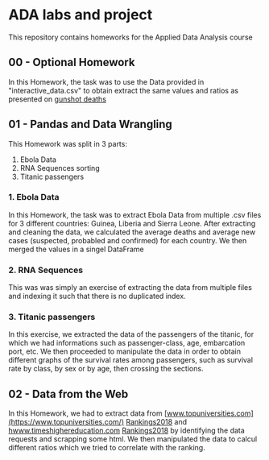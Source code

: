 # ADA labs and project
This repository contains homeworks for the Applied Data Analysis course

## 00 - Optional Homework
In this Homework, the task was to use the Data provided in "interactive_data.csv" to obtain extract the same values and ratios as presented on [gunshot deaths](https://fivethirtyeight.com/features/gun-deaths/)

## 01 - Pandas and Data Wrangling
This Homework was split in 3 parts:
  1. Ebola Data
  2. RNA Sequences sorting
  3. Titanic passengers
  
  ### 1. Ebola Data
  In this Homework, the task was to extract Ebola Data from multiple .csv files for 3 different countries: Guinea, Liberia and Sierra Leone.  After extracting and cleaning the data, we calculated the average deaths and average new cases (suspected, probabled and confirmed) for each country. We then merged the values in a singel DataFrame
  
  ### 2. RNA Sequences
  This was was simply an exercise of extracting the data from multiple files and indexing it such that there is no duplicated index.
  
  ### 3. Titanic passengers
  In this exercise, we extracted the data of the passengers of the titanic, for which we had informations such as passenger-class, age, embarcation port, etc.
  We then proceeded to manipulate the data in order to obtain different graphs of the survival rates among passengers, such as survival rate by class, by sex or by age, then crossing the sections.
  
  ## 02 - Data from the Web
  In this Homework, we had to extract data from
  [www.topuniversities.com](https://www.topuniversities.com/)
  [Rankings2018](https://www.topuniversities.com/university-rankings/world-university-rankings/2018) and 
  [hwww.timeshighereducation.com](https://www.timeshighereducation.com/)
  [Rankings2018](https://www.timeshighereducation.com/world-university-rankings/2018/world-ranking#!/page/0/length/25/sort_by/rank/sort_order/asc/cols/stats) by identifying the data requests and scrapping some html. We then manipulated the data to calcul different ratios which we tried to correlate with the ranking.
